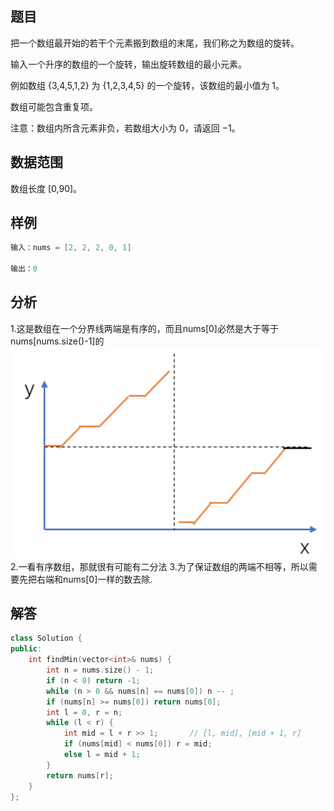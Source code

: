 ## **题目**
把一个数组最开始的若干个元素搬到数组的末尾，我们称之为数组的旋转。

输入一个升序的数组的一个旋转，输出旋转数组的最小元素。

例如数组 {3,4,5,1,2} 为 {1,2,3,4,5} 的一个旋转，该数组的最小值为 1。

数组可能包含重复项。

注意：数组内所含元素非负，若数组大小为 0，请返回 −1。

## **数据范围**
数组长度 [0,90]。

## **样例**
```c++
输入：nums = [2, 2, 2, 0, 1]

输出：0
```

## **分析**
1.这是数组在一个分界线两端是有序的，而且nums[0]必然是大于等于nums[nums.size()-1]的
![](../pics/acwing22.png)
2.一看有序数组，那就很有可能有二分法
3.为了保证数组的两端不相等，所以需要先把右端和nums[0]一样的数去除.

## **解答**
```c++
class Solution {
public:
    int findMin(vector<int>& nums) {
        int n = nums.size() - 1;
        if (n < 0) return -1;
        while (n > 0 && nums[n] == nums[0]) n -- ;
        if (nums[n] >= nums[0]) return nums[0];
        int l = 0, r = n;
        while (l < r) {
            int mid = l + r >> 1;       // [l, mid], [mid + 1, r]
            if (nums[mid] < nums[0]) r = mid;
            else l = mid + 1;
        }
        return nums[r];
    }
};
```